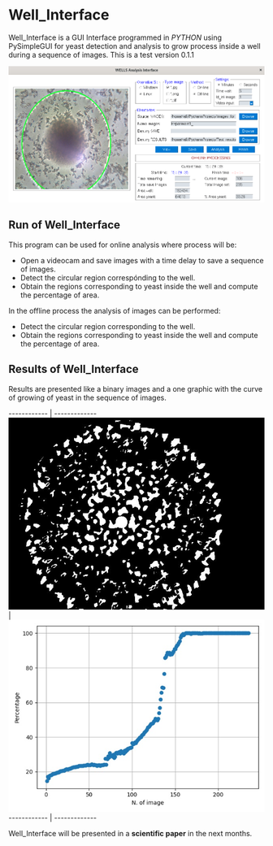# Well_Interface

Well_Interface is a GUI Interface programmed in *PYTHON* using PySimpleGUI for yeast detection and analysis to grow process inside a well during a sequence of images.
This is a test version 0.1.1

![image info](./src/ima1.png)

## Run of Well_Interface

This program can be used for online analysis where process will be:
* Open a videocam and save images with a time delay to save a sequence of images.
* Detect the circular region correspónding to the well.
* Obtain the regions corresponding to yeast inside the well and compute the percentage of area.

In the offline process the analysis of images can be performed:
* Detect the circular region corresponding to the well.
* Obtain the regions corresponding to yeast inside the well and compute the percentage of area.

## Results of Well_Interface

Results are presented like a binary images and a one graphic with the curve of growing of yeast in the sequence of images.


------------ | -------------
![image info](./src/ima2.jpg) | ![image info](./src/ima3.jpg)
------------ | -------------


Well_Interface will be presented in a **scientific paper** in the next months.
